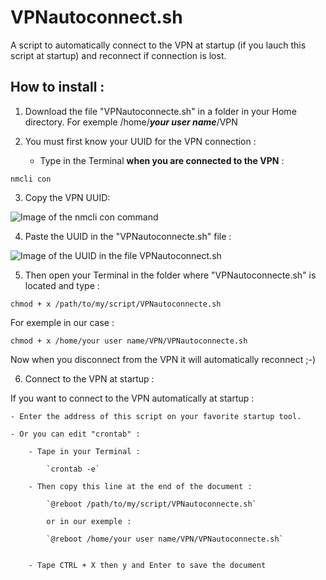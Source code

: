 # VPNautoconnect.sh

A script to automatically connect to the VPN at startup (if you lauch this script at startup) and reconnect if connection is lost.


## How to install :


1. Download the file "VPNautoconnecte.sh" in a folder in your Home directory. For exemple /home/***your user name***/VPN


2. You must first know your UUID for the VPN connection :

    - Type in the Terminal **when you are connected to the VPN** :

`nmcli con`


3. Copy the VPN UUID:

![Image of the nmcli con command](https://github.com/pzim-devdata/Tools-for-Debian/blob/master/VPNautoconnect/Image1.png)


4. Paste the UUID in the "VPNautoconnecte.sh" file :

![Image of the UUID in the file VPNautoconnect.sh](https://github.com/pzim-devdata/Tools-for-Debian/blob/master/VPNautoconnect/Image2.png)


5. Then open your Terminal in the folder where "VPNautoconnecte.sh" is located and type :

`chmod + x /path/to/my/script/VPNautoconnecte.sh`

For exemple in our case :

`chmod + x /home/your user name/VPN/VPNautoconnecte.sh`

Now when you disconnect from the VPN it will automatically reconnect ;-)


6. Connect to the VPN at startup :

If you want to connect to the VPN automatically at startup :

    - Enter the address of this script on your favorite startup tool.

    - Or you can edit "crontab" :

        - Tape in your Terminal :
        
            `crontab -e`

        - Then copy this line at the end of the document :

            `@reboot /path/to/my/script/VPNautoconnecte.sh`

            or in our exemple :

            `@reboot /home/your user name/VPN/VPNautoconnecte.sh`


        - Tape CTRL + X then y and Enter to save the document
   

